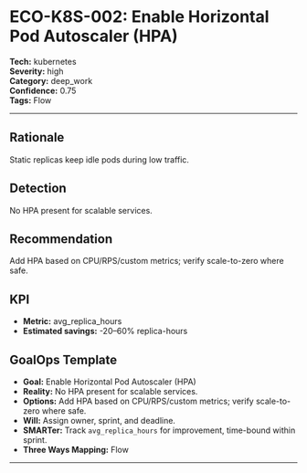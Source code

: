 # ECO-K8S-002: Enable Horizontal Pod Autoscaler (HPA)

**Tech:** kubernetes  
**Severity:** high  
**Category:** deep_work  
**Confidence:** 0.75  
**Tags:** Flow

---

## Rationale
Static replicas keep idle pods during low traffic.

## Detection
No HPA present for scalable services.

## Recommendation
Add HPA based on CPU/RPS/custom metrics; verify scale-to-zero where safe.

## KPI
- **Metric:** avg_replica_hours  
- **Estimated savings:** -20–60% replica-hours

## GoalOps Template
- **Goal:** Enable Horizontal Pod Autoscaler (HPA)  
- **Reality:** No HPA present for scalable services.  
- **Options:** Add HPA based on CPU/RPS/custom metrics; verify scale-to-zero where safe.  
- **Will:** Assign owner, sprint, and deadline.  
- **SMARTer:** Track `avg_replica_hours` for improvement, time-bound within sprint.  
- **Three Ways Mapping:** Flow

---

